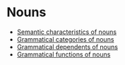 # Nouns

- [Semantic characteristics of nouns](semantic-characteristics.md)
- [Grammatical categories of nouns](grammatical-categories.md)
- [Grammatical dependents of nouns](grammatical-dependents.md)
- [Grammatical functions of nouns](grammatical-functions.md)

